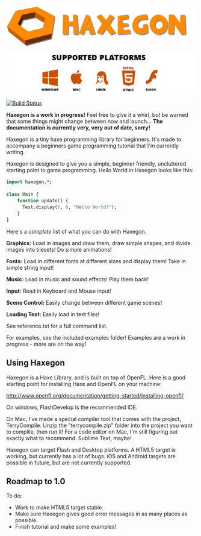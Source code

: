 <p align="center"><img src="haxegon.png"/></p>
<p align="center"><img src="supportedplatforms.png"/></p>

[![Build Status](https://travis-ci.org/TerryCavanagh/haxegon.svg?branch=master)](https://travis-ci.org/TerryCavanagh/haxegon)

**Haxegon is a work in progress!** Feel free to give it a whirl, but be warned that some things might change between now and launch... **The documentation is currently very, very out of date, sorry!**

Haxegon is a tiny haxe programming library for beginners. It's made to accompany a beginners game programming tutorial that I'm currently writing.

Haxegon is designed to give you a simple, beginner friendly, uncluttered starting point to game programming. Hello World in Haxegon looks like this:

```haxe
import haxegon.*;

class Main {
	function update() {
	  Text.display(0, 0, "Hello World!");
	}
}
``` 

Here's a *complete* list of what you can do with Haxegon.

**Graphics:** 
Load in images and draw them, draw simple shapes, and divide images into tilesets! Do simple animations!

**Fonts:**
Load in different fonts at different sizes and display them! Take in simple string input!

**Music:**
Load in music and sound effects! Play them back!

**Input:**
Read in Keyboard and Mouse input!

**Scene Control:**
Easily change between different game scenes!

**Loading Text:**
Easily load in text files!

See reference.txt for a full command list.

For examples, see the included examples folder! Examples are a work in progress - more are on the way!

## Using Haxegon

Haxegon is a Haxe Library, and is built on top of OpenFL. Here is a good starting point for installing Haxe and OpenFL on your machine:

http://www.openfl.org/documentation/getting-started/installing-openfl/

On windows, FlashDevelop is the recommended IDE. 

On Mac, I've made a special compiler tool that comes with the project, TerryCompile. Unzip the "terrycompile.zip" folder into the project you want to complile, then run it! For a code editor on Mac, I'm still figuring out exactly what to recommend. Sublime Text, maybe!

Haxegon can target Flash and Desktop platforms. A HTML5 target is working, but currently has a lot of bugs. iOS and Android targets are possible in future, but are not currently supported.

## Roadmap to 1.0

To do:
 - Work to make HTML5 target stable.
 - Make sure Haxegon gives good error messages in as many places as possible.
 - Finish tutorial and make some examples!
